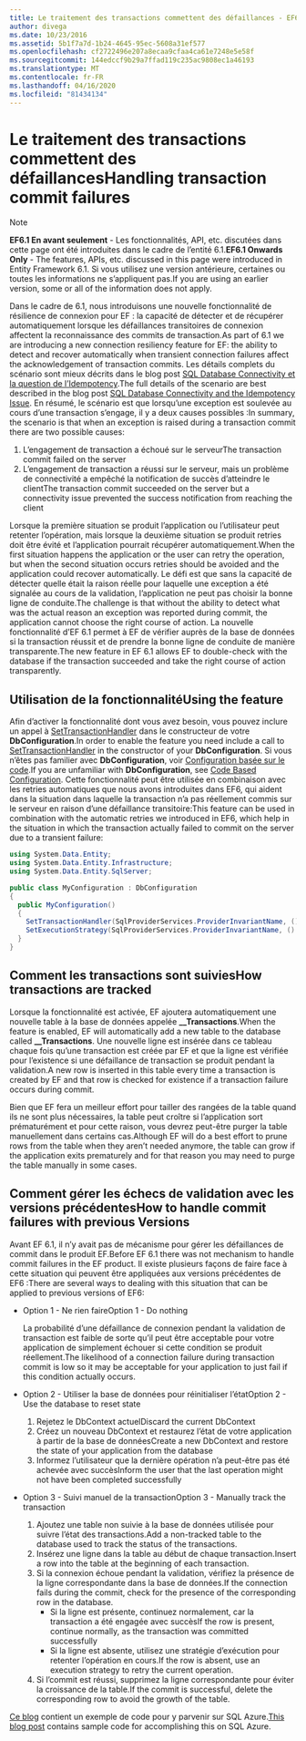 ```yaml
---
title: Le traitement des transactions commettent des défaillances - EF6
author: divega
ms.date: 10/23/2016
ms.assetid: 5b1f7a7d-1b24-4645-95ec-5608a31ef577
ms.openlocfilehash: cf2722496e207a8ecaa9cfaa4ca61e7248e5e58f
ms.sourcegitcommit: 144edccf9b29a7ffad119c235ac9808ec1a46193
ms.translationtype: MT
ms.contentlocale: fr-FR
ms.lasthandoff: 04/16/2020
ms.locfileid: "81434134"
---
```

# <a name="handling-transaction-commit-failures"></a><span data-ttu-id="4bafb-102">Le traitement des transactions commettent des défaillances</span><span class="sxs-lookup"><span data-stu-id="4bafb-102">Handling transaction commit failures</span></span>
> [!NOTE]
> <span data-ttu-id="4bafb-103">**EF6.1 En avant seulement** - Les fonctionnalités, API, etc. discutées dans cette page ont été introduites dans le cadre de l’entité 6.1.</span><span class="sxs-lookup"><span data-stu-id="4bafb-103">**EF6.1 Onwards Only** - The features, APIs, etc. discussed in this page were introduced in Entity Framework 6.1.</span></span> <span data-ttu-id="4bafb-104">Si vous utilisez une version antérieure, certaines ou toutes les informations ne s’appliquent pas.</span><span class="sxs-lookup"><span data-stu-id="4bafb-104">If you are using an earlier version, some or all of the information does not apply.</span></span>  

<span data-ttu-id="4bafb-105">Dans le cadre de 6.1, nous introduisons une nouvelle fonctionnalité de résilience de connexion pour EF : la capacité de détecter et de récupérer automatiquement lorsque les défaillances transitoires de connexion affectent la reconnaissance des commits de transaction.</span><span class="sxs-lookup"><span data-stu-id="4bafb-105">As part of 6.1 we are introducing a new connection resiliency feature for EF: the ability to detect and recover automatically when transient connection failures affect the acknowledgement of transaction commits.</span></span> <span data-ttu-id="4bafb-106">Les détails complets du scénario sont mieux décrits dans le blog post [SQL Database Connectivity et la question de l’Idempotency](https://docs.microsoft.com/archive/blogs/adonet/sql-database-connectivity-and-the-idempotency-issue).</span><span class="sxs-lookup"><span data-stu-id="4bafb-106">The full details of the scenario are best described in the blog post [SQL Database Connectivity and the Idempotency Issue](https://docs.microsoft.com/archive/blogs/adonet/sql-database-connectivity-and-the-idempotency-issue).</span></span>  <span data-ttu-id="4bafb-107">En résumé, le scénario est que lorsqu’une exception est soulevée au cours d’une transaction s’engage, il y a deux causes possibles :</span><span class="sxs-lookup"><span data-stu-id="4bafb-107">In summary, the scenario is that when an exception is raised during a transaction commit there are two possible causes:</span></span>  

1. <span data-ttu-id="4bafb-108">L’engagement de transaction a échoué sur le serveur</span><span class="sxs-lookup"><span data-stu-id="4bafb-108">The transaction commit failed on the server</span></span>
2. <span data-ttu-id="4bafb-109">L’engagement de transaction a réussi sur le serveur, mais un problème de connectivité a empêché la notification de succès d’atteindre le client</span><span class="sxs-lookup"><span data-stu-id="4bafb-109">The transaction commit succeeded on the server but a connectivity issue prevented the success notification from reaching the client</span></span>  

<span data-ttu-id="4bafb-110">Lorsque la première situation se produit l’application ou l’utilisateur peut retenter l’opération, mais lorsque la deuxième situation se produit retries doit être évité et l’application pourrait récupérer automatiquement.</span><span class="sxs-lookup"><span data-stu-id="4bafb-110">When the first situation happens the application or the user can retry the operation, but when the second situation occurs retries should be avoided and the application could recover automatically.</span></span> <span data-ttu-id="4bafb-111">Le défi est que sans la capacité de détecter quelle était la raison réelle pour laquelle une exception a été signalée au cours de la validation, l’application ne peut pas choisir la bonne ligne de conduite.</span><span class="sxs-lookup"><span data-stu-id="4bafb-111">The challenge is that without the ability to detect what was the actual reason an exception was reported during commit, the application cannot choose the right course of action.</span></span> <span data-ttu-id="4bafb-112">La nouvelle fonctionnalité d’EF 6.1 permet à EF de vérifier auprès de la base de données si la transaction réussit et de prendre la bonne ligne de conduite de manière transparente.</span><span class="sxs-lookup"><span data-stu-id="4bafb-112">The new feature in EF 6.1 allows EF to double-check with the database if the transaction succeeded and take the right course of action transparently.</span></span>  

## <a name="using-the-feature"></a><span data-ttu-id="4bafb-113">Utilisation de la fonctionnalité</span><span class="sxs-lookup"><span data-stu-id="4bafb-113">Using the feature</span></span>  

<span data-ttu-id="4bafb-114">Afin d’activer la fonctionnalité dont vous avez besoin, vous pouvez inclure un appel à [SetTransactionHandler](https://msdn.microsoft.com/library/system.data.entity.dbconfiguration.setdefaulttransactionhandler.aspx) dans le constructeur de votre **DbConfiguration**.</span><span class="sxs-lookup"><span data-stu-id="4bafb-114">In order to enable the feature you need include a call to [SetTransactionHandler](https://msdn.microsoft.com/library/system.data.entity.dbconfiguration.setdefaulttransactionhandler.aspx) in the constructor of your **DbConfiguration**.</span></span> <span data-ttu-id="4bafb-115">Si vous n’êtes pas familier avec **DbConfiguration**, voir [Configuration basée sur le code](~/ef6/fundamentals/configuring/code-based.md).</span><span class="sxs-lookup"><span data-stu-id="4bafb-115">If you are unfamiliar with **DbConfiguration**, see [Code Based Configuration](~/ef6/fundamentals/configuring/code-based.md).</span></span> <span data-ttu-id="4bafb-116">Cette fonctionnalité peut être utilisée en combinaison avec les retries automatiques que nous avons introduites dans EF6, qui aident dans la situation dans laquelle la transaction n’a pas réellement commis sur le serveur en raison d’une défaillance transitoire:</span><span class="sxs-lookup"><span data-stu-id="4bafb-116">This feature can be used in combination with the automatic retries we introduced in EF6, which help in the situation in which the transaction actually failed to commit on the server due to a transient failure:</span></span>  

``` csharp
using System.Data.Entity;
using System.Data.Entity.Infrastructure;
using System.Data.Entity.SqlServer;

public class MyConfiguration : DbConfiguration  
{
  public MyConfiguration()  
  {  
    SetTransactionHandler(SqlProviderServices.ProviderInvariantName, () => new CommitFailureHandler());  
    SetExecutionStrategy(SqlProviderServices.ProviderInvariantName, () => new SqlAzureExecutionStrategy());  
  }  
}
```  

## <a name="how-transactions-are-tracked"></a><span data-ttu-id="4bafb-117">Comment les transactions sont suivies</span><span class="sxs-lookup"><span data-stu-id="4bafb-117">How transactions are tracked</span></span>  

<span data-ttu-id="4bafb-118">Lorsque la fonctionnalité est activée, EF ajoutera automatiquement une nouvelle table à la base de données appelée **__Transactions**.</span><span class="sxs-lookup"><span data-stu-id="4bafb-118">When the feature is enabled, EF will automatically add a new table to the database called **__Transactions**.</span></span> <span data-ttu-id="4bafb-119">Une nouvelle ligne est insérée dans ce tableau chaque fois qu’une transaction est créée par EF et que la ligne est vérifiée pour l’existence si une défaillance de transaction se produit pendant la validation.</span><span class="sxs-lookup"><span data-stu-id="4bafb-119">A new row is inserted in this table every time a transaction is created by EF and that row is checked for existence if a transaction failure occurs during commit.</span></span>  

<span data-ttu-id="4bafb-120">Bien que EF fera un meilleur effort pour tailler des rangées de la table quand ils ne sont plus nécessaires, la table peut croître si l’application sort prématurément et pour cette raison, vous devrez peut-être purger la table manuellement dans certains cas.</span><span class="sxs-lookup"><span data-stu-id="4bafb-120">Although EF will do a best effort to prune rows from the table when they aren’t needed anymore, the table can grow if the application exits prematurely and for that reason you may need to purge the table manually in some cases.</span></span>  

## <a name="how-to-handle-commit-failures-with-previous-versions"></a><span data-ttu-id="4bafb-121">Comment gérer les échecs de validation avec les versions précédentes</span><span class="sxs-lookup"><span data-stu-id="4bafb-121">How to handle commit failures with previous Versions</span></span>

<span data-ttu-id="4bafb-122">Avant EF 6.1, il n’y avait pas de mécanisme pour gérer les défaillances de commit dans le produit EF.</span><span class="sxs-lookup"><span data-stu-id="4bafb-122">Before EF 6.1 there was not mechanism to handle commit failures in the EF product.</span></span> <span data-ttu-id="4bafb-123">Il existe plusieurs façons de faire face à cette situation qui peuvent être appliquées aux versions précédentes de EF6 :</span><span class="sxs-lookup"><span data-stu-id="4bafb-123">There are several ways to dealing with this situation that can be applied to previous versions of EF6:</span></span>  

* <span data-ttu-id="4bafb-124">Option 1 - Ne rien faire</span><span class="sxs-lookup"><span data-stu-id="4bafb-124">Option 1 - Do nothing</span></span>  

  <span data-ttu-id="4bafb-125">La probabilité d’une défaillance de connexion pendant la validation de transaction est faible de sorte qu’il peut être acceptable pour votre application de simplement échouer si cette condition se produit réellement.</span><span class="sxs-lookup"><span data-stu-id="4bafb-125">The likelihood of a connection failure during transaction commit is low so it may be acceptable for your application to just fail if this condition actually occurs.</span></span>  

* <span data-ttu-id="4bafb-126">Option 2 - Utiliser la base de données pour réinitialiser l’état</span><span class="sxs-lookup"><span data-stu-id="4bafb-126">Option 2 - Use the database to reset state</span></span>  

  1. <span data-ttu-id="4bafb-127">Rejetez le DbContext actuel</span><span class="sxs-lookup"><span data-stu-id="4bafb-127">Discard the current DbContext</span></span>  
  2. <span data-ttu-id="4bafb-128">Créez un nouveau DbContext et restaurez l’état de votre application à partir de la base de données</span><span class="sxs-lookup"><span data-stu-id="4bafb-128">Create a new DbContext and restore the state of your application from the database</span></span>  
  3. <span data-ttu-id="4bafb-129">Informez l’utilisateur que la dernière opération n’a peut-être pas été achevée avec succès</span><span class="sxs-lookup"><span data-stu-id="4bafb-129">Inform the user that the last operation might not have been completed successfully</span></span>  

* <span data-ttu-id="4bafb-130">Option 3 - Suivi manuel de la transaction</span><span class="sxs-lookup"><span data-stu-id="4bafb-130">Option 3 - Manually track the transaction</span></span>  

  1. <span data-ttu-id="4bafb-131">Ajoutez une table non suivie à la base de données utilisée pour suivre l’état des transactions.</span><span class="sxs-lookup"><span data-stu-id="4bafb-131">Add a non-tracked table to the database used to track the status of the transactions.</span></span>  
  2. <span data-ttu-id="4bafb-132">Insérez une ligne dans la table au début de chaque transaction.</span><span class="sxs-lookup"><span data-stu-id="4bafb-132">Insert a row into the table at the beginning of each transaction.</span></span>  
  3. <span data-ttu-id="4bafb-133">Si la connexion échoue pendant la validation, vérifiez la présence de la ligne correspondante dans la base de données.</span><span class="sxs-lookup"><span data-stu-id="4bafb-133">If the connection fails during the commit, check for the presence of the corresponding row in the database.</span></span>  
     - <span data-ttu-id="4bafb-134">Si la ligne est présente, continuez normalement, car la transaction a été engagée avec succès</span><span class="sxs-lookup"><span data-stu-id="4bafb-134">If the row is present, continue normally, as the transaction was committed successfully</span></span>  
     - <span data-ttu-id="4bafb-135">Si la ligne est absente, utilisez une stratégie d’exécution pour retenter l’opération en cours.</span><span class="sxs-lookup"><span data-stu-id="4bafb-135">If the row is absent, use an execution strategy to retry the current operation.</span></span>  
  4. <span data-ttu-id="4bafb-136">Si l’commit est réussi, supprimez la ligne correspondante pour éviter la croissance de la table.</span><span class="sxs-lookup"><span data-stu-id="4bafb-136">If the commit is successful, delete the corresponding row to avoid the growth of the table.</span></span>  

<span data-ttu-id="4bafb-137">[Ce blog](https://docs.microsoft.com/archive/blogs/adonet/sql-database-connectivity-and-the-idempotency-issue) contient un exemple de code pour y parvenir sur SQL Azure.</span><span class="sxs-lookup"><span data-stu-id="4bafb-137">[This blog post](https://docs.microsoft.com/archive/blogs/adonet/sql-database-connectivity-and-the-idempotency-issue) contains sample code for accomplishing this on SQL Azure.</span></span>  
